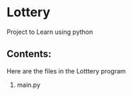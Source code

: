 # Lottery
Project to Learn using python

## Contents:
Here are the files in the Lotttery program
1. main.py